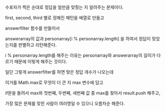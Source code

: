 수포자가 찍은 순대로 정답을 얼만큼 맞췄는 지 알려주는 문제이다.

first, second, third 별로 정해진 패턴을 배열로 만들고

answerfilter 함수를 만들어서

answerarray의 값과 personarray[i % personarray.length] 을 하여서 정답이 맞았는지를 판별하고 리턴해준다.

i % personarray.length를 해주는 이유는 personarray와 answerarray의 길이가 다르기 때문에 이렇게 해주는 것이다.

일단 그렇게 answerfilter를 하면 맞은 정답 개수가 나오는데

이거를 Math.max로 무엇이 더 큰 지 max 변수에 담고

if문을 돌려서 max와 첫번째, 두번째, 세번째 값 중 max를 찾아서 result.push 해주고,

가장 많은 문제를 맞힌 사람이 여러명일 수 있으니 오름차순 해준다.
